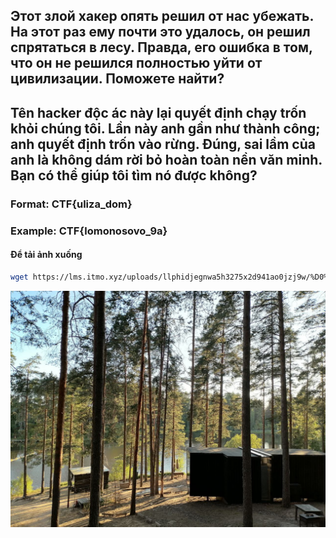 ## Этот злой хакер опять решил от нас убежать. На этот раз ему почти это удалось, он решил спрятаться в лесу. Правда, его ошибка в том, что он не решился полностью уйти от цивилизации. Поможете найти?

## Tên hacker độc ác này lại quyết định chạy trốn khỏi chúng tôi. Lần này anh gần như thành công; anh quyết định trốn vào rừng. Đúng, sai lầm của anh là không dám rời bỏ hoàn toàn nền văn minh. Bạn có thể giúp tôi tìm nó được không?

### Format: CTF{uliza_dom}
### Example: CTF{lomonosovo_9a}

#### Để tải ảnh xuống

```bash
wget https://lms.itmo.xyz/uploads/llphidjegnwa5h3275x2d941ao0jzj9w/%D0%BB%D0%B5%D1%81.png
```

<p align="center">
  <img src="https://github.com/CHu292/SOC/blob/main/CTF/LMS/Web_and_Osint/image/%D0%BB%D0%B5%D1%81.png" alt="BKP" width="700">
</p>

